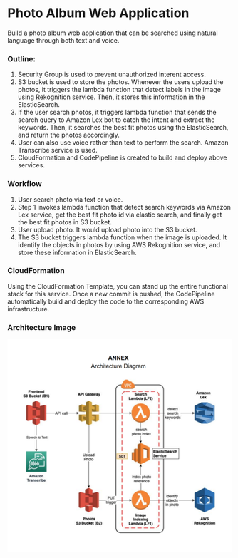 # Photo Album Web Application

Build a photo album web application that can be searched using natural language through both text and voice.

### Outline:

1. Security Group is used to prevent unauthorized interent access.
2. S3 bucket is used to store the photos. Whenever the users upload the photos, it triggers the lambda function that detect labels in the image using Rekognition service. Then, it stores this information in the ElasticSearch.
3. If the user search photos, it triggers lambda function that sends the search query to Amazon Lex bot to catch the intent and extract the keywords. Then, it searches the best fit photos using the ElasticSearch, and return the photos accordingly.
4. User can also use voice rather than text to perform the search. Amazon Transcribe service is used.
5. CloudFormation and CodePipeline is created to build and deploy above services.

### Workflow

1. User search photo via text or voice.
2. Step 1 invokes lambda function that detect search keywords via Amazon Lex service, get the best fit photo id via elastic search, and finally get the best fit photos in S3 bucket.
3. User upload photo. It would upload photo into the S3 bucket.
4. The S3 bucket triggers lambda function when the image is uploaded. It identify the objects in photos by using AWS Rekognition service, and store these information in ElasticSearch.


### CloudFormation

Using the CloudFormation Template, you can stand up the entire functional stack for this service.
Once a new commit is pushed, the CodePipeline automatically build and deploy the code to the corresponding AWS infrastructure.

### Architecture Image

![Screenshot](Architecture.png)

